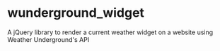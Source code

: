 # wunderground_widget
A jQuery library to render a current weather widget on a website using Weather Underground's API
